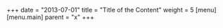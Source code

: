 +++
date = "2013-07-01"
title = "Title of the Content"
weight = 5
[menu]
  [menu.main]
    parent = "x"
+++
